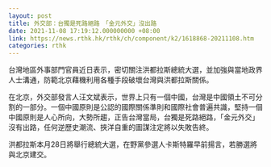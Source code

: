 ```yaml
---
layout: post
title: 外交部：台獨是死路絕路　「金元外交」沒出路
date: 2021-11-08 17:19:12.000000000 +08:00
link: https://news.rthk.hk/rthk/ch/component/k2/1618868-20211108.htm
categories: rthk
---
```


台灣地區外事部門官員近日表示，密切關注洪都拉斯總統大選，並加強與當地政界人士溝通，防範北京藉機利用各種手段破壞台灣與洪都拉斯關係。

在北京，外交部發言人汪文斌表示，世界上只有一個中國，台灣是中國領土不可分割的一部分。一個中國原則是公認的國際關係準則和國際社會普遍共識，堅持一個中國原則是人心所向，大勢所趨，正告台灣當局，台獨是死路絕路，「金元外交」沒有出路，任何逆歷史潮流、挾洋自重的圖謀注定將以失敗告終。

洪都拉斯本月28日將舉行總統大選，在野黨參選人卡斯特羅早前揚言，若勝選將與北京建交。

